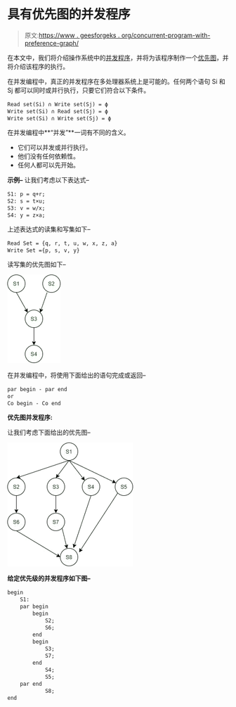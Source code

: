 # 具有优先图的并发程序

> 原文:[https://www . geesforgeks . org/concurrent-program-with-preference-graph/](https://www.geeksforgeeks.org/concurrent-program-with-precedence-graph/)

在本文中，我们将介绍操作系统中的[并发程序](https://www.geeksforgeeks.org/different-approaches-to-concurrent-programming-in-java/)，并将为该程序制作一个[优先图](https://www.geeksforgeeks.org/precedence-graph-in-operating-system/)，并将介绍该程序的执行。

在并发编程中，真正的并发程序在多处理器系统上是可能的。任何两个语句 Si 和 Sj 都可以同时或并行执行，只要它们符合以下条件。

```
Read set(Si) ∩ Write set(Sj) = ϕ
Write set(Si) ∩ Read set(Sj) = ϕ
Write set(Si) ∩ Write set(Sj) = ϕ
```

在并发编程中**“并发”**一词有不同的含义。

*   它们可以并发或并行执行。
*   他们没有任何依赖性。
*   任何人都可以先开始。

**示例–**
让我们考虑以下表达式–

```
S1: p = q+r;
S2: s = t×u;
S3: v = w/x;
S4: y = z×a;
```

上述表达式的读集和写集如下–

```
Read Set = {q, r, t, u, w, x, z, a}
Write Set ={p, s, v, y}
```

读写集的优先图如下–

[![](img/9445f249bed16e20b34152aa47e0ee9c.png)](https://media.geeksforgeeks.org/wp-content/uploads/20201022121207/graph.jpg)

在并发编程中，将使用下面给出的语句完成或返回–

```
par begin - par end
or 
Co begin - Co end 
```

**优先图并发程序:**

让我们考虑下面给出的优先图–

[![](img/498fb823b02a3fd261ef32e4e5d9c38d.png)](https://media.geeksforgeeks.org/wp-content/uploads/20201022122439/os.jpg) 

**给定优先级的并发程序如下图–**

```
begin 
    S1:
    par begin 
        begin
            S2;
            S6;
        end
        begin
            S3;
            S7;
        end
            S4;
            S5;
    par end
            S8;
end
```